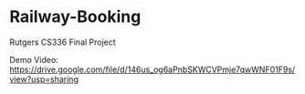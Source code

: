 # Railway-Booking
Rutgers CS336 Final Project

Demo Video: https://drive.google.com/file/d/146us_og6aPnbSKWCVPmje7qwWNF01F9s/view?usp=sharing
